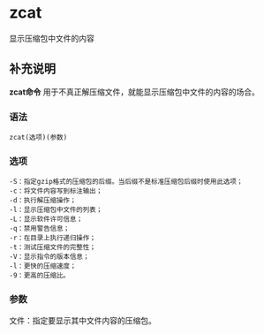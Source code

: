 #  zcat

显示压缩包中文件的内容

##  补充说明

**zcat命令** 用于不真正解压缩文件，就能显示压缩包中文件的内容的场合。

###  语法

    
    
    zcat(选项)(参数)
    

###  选项

    
    
    -S：指定gzip格式的压缩包的后缀。当后缀不是标准压缩包后缀时使用此选项；
    -c：将文件内容写到标注输出；
    -d：执行解压缩操作；
    -l：显示压缩包中文件的列表；
    -L：显示软件许可信息；
    -q：禁用警告信息；
    -r：在目录上执行递归操作；
    -t：测试压缩文件的完整性；
    -V：显示指令的版本信息；
    -l：更快的压缩速度；
    -9：更高的压缩比。
    

###  参数

文件：指定要显示其中文件内容的压缩包。

